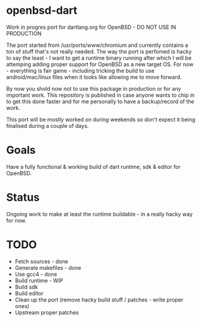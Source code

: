# openbsd-dart
Work in progres port for dartlang.org for OpenBSD - DO NOT USE IN PRODUCTION

The port started from /usr/ports/www/chromium and currently contains a ton of
stuff that's not really needed. The way the port is perfomed is hacky to say the
least - I want to get a runtime binary running after which I will be attemping
adding proper support for OpenBSD as a new target OS. For now - everything is fair
game - including tricking the build to use android/mac/linux files when it looks
like allowing me to move forward.

By now you shold now not to use this package in production or for any important work.
This repository is published in case anyone wants to chip in to get this done faster
and for me personally to have a backup/record of the work.

This port will be mostly worked on during weekends so don't expect it being finalised
during a couple of days.

Goals
=====

Have a fully functional & working build of dart runtime, sdk & editor for OpenBSD.

Status
======

Ongoing work to make at least the runtime buildable - in a really hacky way for now.

TODO
====

 - Fetch sources - done
 - Generate makefiles - done
 - Use gcc4 - done
 - Build runtime - WIP
 - Build sdk
 - Build editor
 - Clean up the port (remove hacky build stuff / patches - write proper ones)
 - Upstream proper patches
